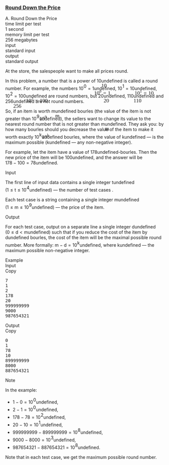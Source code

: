 <h3><a href="https://codeforces.com/contest/1702/problem/A" target="_blank" rel="noopener noreferrer">Round Down the Price</a></h3>
<div class="header"><div class="title">A. Round Down the Price</div><div class="time-limit"><div class="property-title">time limit per test</div>1 second</div><div class="memory-limit"><div class="property-title">memory limit per test</div>256 megabytes</div><div class="input-file input-standard"><div class="property-title">input</div>standard input</div><div class="output-file output-standard"><div class="property-title">output</div>standard output</div></div><div><p>At the store, the salespeople want to make all prices <span class="tex-font-style-it">round</span>. </p><p>In this problem, a number that is a power of <span class="MathJax_Preview" style="color: inherit;"><span class="MJXp-math" id="MJXp-Span-1"><span class="MJXp-mn" id="MJXp-Span-2">10</span></span></span><span class="MathJax MathJax_Processed" id="MathJax-Element-1-Frame" tabindex="0" style=""><nobr><span class="math" id="MathJax-Span-1"><span style="display: inline-block; position: relative; width: 0em; height: 0px; font-size: 122%;"><span style="position: absolute;"><span class="mrow" id="MathJax-Span-2"><span class="mn" id="MathJax-Span-3" style="font-family: MathJax_Main;">10</span></span></span></span></span></nobr></span>undefined is called a <span class="tex-font-style-it">round</span> number. For example, the numbers <span class="MathJax_Preview" style="color: inherit;"><span class="MJXp-math" id="MJXp-Span-3"><span class="MJXp-msubsup" id="MJXp-Span-4"><span class="MJXp-mn" id="MJXp-Span-5" style="margin-right: 0.05em;">10</span><span class="MJXp-mn MJXp-script" id="MJXp-Span-6" style="vertical-align: 0.5em;">0</span></span><span class="MJXp-mo" id="MJXp-Span-7" style="margin-left: 0.333em; margin-right: 0.333em;">=</span><span class="MJXp-mn" id="MJXp-Span-8">1</span></span></span><span class="MathJax MathJax_Processed" id="MathJax-Element-2-Frame" tabindex="0" style=""><nobr><span class="math" id="MathJax-Span-4"><span style="display: inline-block; position: relative; width: 0em; height: 0px; font-size: 122%;"><span style="position: absolute;"><span class="mrow" id="MathJax-Span-5"><span class="msubsup" id="MathJax-Span-6"><span style="display: inline-block; position: relative; width: 1.408em; height: 0px;"><span style="position: absolute; clip: rect(3.165em, 1000.94em, 4.16em, -999.997em); top: -3.978em; left: 0em;"><span class="mn" id="MathJax-Span-7" style="font-family: MathJax_Main;">10</span><span style="display: inline-block; width: 0px; height: 3.984em;"></span></span><span style="position: absolute; top: -4.388em; left: 0.998em;"><span class="mn" id="MathJax-Span-8" style="font-size: 70.7%; font-family: MathJax_Main;">0</span><span style="display: inline-block; width: 0px; height: 3.984em;"></span></span></span></span><span class="mo" id="MathJax-Span-9" style="font-family: MathJax_Main; padding-left: 0.296em;">=</span><span class="mn" id="MathJax-Span-10" style="font-family: MathJax_Main; padding-left: 0.296em;">1</span></span></span></span></span></nobr></span>undefined, <span class="MathJax_Preview" style="color: inherit;"><span class="MJXp-math" id="MJXp-Span-9"><span class="MJXp-msubsup" id="MJXp-Span-10"><span class="MJXp-mn" id="MJXp-Span-11" style="margin-right: 0.05em;">10</span><span class="MJXp-mn MJXp-script" id="MJXp-Span-12" style="vertical-align: 0.5em;">1</span></span><span class="MJXp-mo" id="MJXp-Span-13" style="margin-left: 0.333em; margin-right: 0.333em;">=</span><span class="MJXp-mn" id="MJXp-Span-14">10</span></span></span><span class="MathJax MathJax_Processed" id="MathJax-Element-3-Frame" tabindex="0" style=""><nobr><span class="math" id="MathJax-Span-11"><span style="display: inline-block; position: relative; width: 0em; height: 0px; font-size: 122%;"><span style="position: absolute;"><span class="mrow" id="MathJax-Span-12"><span class="msubsup" id="MathJax-Span-13"><span style="display: inline-block; position: relative; width: 1.408em; height: 0px;"><span style="position: absolute; clip: rect(3.165em, 1000.94em, 4.16em, -999.997em); top: -3.978em; left: 0em;"><span class="mn" id="MathJax-Span-14" style="font-family: MathJax_Main;">10</span><span style="display: inline-block; width: 0px; height: 3.984em;"></span></span><span style="position: absolute; top: -4.388em; left: 0.998em;"><span class="mn" id="MathJax-Span-15" style="font-size: 70.7%; font-family: MathJax_Main;">1</span><span style="display: inline-block; width: 0px; height: 3.984em;"></span></span></span></span><span class="mo" id="MathJax-Span-16" style="font-family: MathJax_Main; padding-left: 0.296em;">=</span><span class="mn" id="MathJax-Span-17" style="font-family: MathJax_Main; padding-left: 0.296em;">10</span></span></span></span></span></nobr></span>undefined, <span class="MathJax_Preview" style="color: inherit;"><span class="MJXp-math" id="MJXp-Span-15"><span class="MJXp-msubsup" id="MJXp-Span-16"><span class="MJXp-mn" id="MJXp-Span-17" style="margin-right: 0.05em;">10</span><span class="MJXp-mn MJXp-script" id="MJXp-Span-18" style="vertical-align: 0.5em;">2</span></span><span class="MJXp-mo" id="MJXp-Span-19" style="margin-left: 0.333em; margin-right: 0.333em;">=</span><span class="MJXp-mn" id="MJXp-Span-20">100</span></span></span><span class="MathJax MathJax_Processed" id="MathJax-Element-4-Frame" tabindex="0" style=""><nobr><span class="math" id="MathJax-Span-18"><span style="display: inline-block; position: relative; width: 0em; height: 0px; font-size: 122%;"><span style="position: absolute;"><span class="mrow" id="MathJax-Span-19"><span class="msubsup" id="MathJax-Span-20"><span style="display: inline-block; position: relative; width: 1.408em; height: 0px;"><span style="position: absolute; clip: rect(3.165em, 1000.94em, 4.16em, -999.997em); top: -3.978em; left: 0em;"><span class="mn" id="MathJax-Span-21" style="font-family: MathJax_Main;">10</span><span style="display: inline-block; width: 0px; height: 3.984em;"></span></span><span style="position: absolute; top: -4.388em; left: 0.998em;"><span class="mn" id="MathJax-Span-22" style="font-size: 70.7%; font-family: MathJax_Main;">2</span><span style="display: inline-block; width: 0px; height: 3.984em;"></span></span></span></span><span class="mo" id="MathJax-Span-23" style="font-family: MathJax_Main; padding-left: 0.296em;">=</span><span class="mn" id="MathJax-Span-24" style="font-family: MathJax_Main; padding-left: 0.296em;">100</span></span></span></span></span></nobr></span>undefined are <span class="tex-font-style-it">round</span> numbers, but <span class="MathJax_Preview" style="color: inherit;"><span class="MJXp-math" id="MJXp-Span-21"><span class="MJXp-mn" id="MJXp-Span-22">20</span></span></span><span class="MathJax MathJax_Processed" id="MathJax-Element-5-Frame" tabindex="0" style=""><nobr><span class="math" id="MathJax-Span-25"><span style="display: inline-block; position: relative; width: 0em; height: 0px; font-size: 122%;"><span style="position: absolute;"><span class="mrow" id="MathJax-Span-26"><span class="mn" id="MathJax-Span-27" style="font-family: MathJax_Main;">20</span></span></span></span></span></nobr></span>undefined, <span class="MathJax_Preview" style="color: inherit;"><span class="MJXp-math" id="MJXp-Span-23"><span class="MJXp-mn" id="MJXp-Span-24">110</span></span></span><span class="MathJax MathJax_Processed" id="MathJax-Element-6-Frame" tabindex="0" style=""><nobr><span class="math" id="MathJax-Span-28"><span style="display: inline-block; position: relative; width: 0em; height: 0px; font-size: 122%;"><span style="position: absolute;"><span class="mrow" id="MathJax-Span-29"><span class="mn" id="MathJax-Span-30" style="font-family: MathJax_Main;">110</span></span></span></span></span></nobr></span>undefined and <span class="MathJax_Preview" style="color: inherit;"><span class="MJXp-math" id="MJXp-Span-25"><span class="MJXp-mn" id="MJXp-Span-26">256</span></span></span><span class="MathJax MathJax_Processed" id="MathJax-Element-7-Frame" tabindex="0" style=""><nobr><span class="math" id="MathJax-Span-31"><span style="display: inline-block; position: relative; width: 0em; height: 0px; font-size: 122%;"><span style="position: absolute;"><span class="mrow" id="MathJax-Span-32"><span class="mn" id="MathJax-Span-33" style="font-family: MathJax_Main;">256</span></span></span></span></span></nobr></span>undefined are not <span class="tex-font-style-it">round</span> numbers. </p><p>So, if an item is worth <span class="MathJax_Preview" style="color: inherit;"><span class="MJXp-math" id="MJXp-Span-27"><span class="MJXp-mi MJXp-italic" id="MJXp-Span-28">m</span></span></span><span class="MathJax MathJax_Processed" id="MathJax-Element-8-Frame" tabindex="0" style=""><nobr><span class="math" id="MathJax-Span-34"><span style="display: inline-block; position: relative; width: 0em; height: 0px; font-size: 122%;"><span style="position: absolute;"><span class="mrow" id="MathJax-Span-35"><span class="mi" id="MathJax-Span-36" style="font-family: MathJax_Math-italic;">m</span></span></span></span></span></nobr></span>undefined bourles (the value of the item is not greater than <span class="MathJax_Preview" style="color: inherit;"><span class="MJXp-math" id="MJXp-Span-29"><span class="MJXp-msubsup" id="MJXp-Span-30"><span class="MJXp-mn" id="MJXp-Span-31" style="margin-right: 0.05em;">10</span><span class="MJXp-mn MJXp-script" id="MJXp-Span-32" style="vertical-align: 0.5em;">9</span></span></span></span><span class="MathJax MathJax_Processed" id="MathJax-Element-9-Frame" tabindex="0" style=""><nobr><span class="math" id="MathJax-Span-37"><span style="display: inline-block; position: relative; width: 0em; height: 0px; font-size: 122%;"><span style="position: absolute;"><span class="mrow" id="MathJax-Span-38"><span class="msubsup" id="MathJax-Span-39"><span style="display: inline-block; position: relative; width: 1.408em; height: 0px;"><span style="position: absolute; clip: rect(3.165em, 1000.94em, 4.16em, -999.997em); top: -3.978em; left: 0em;"><span class="mn" id="MathJax-Span-40" style="font-family: MathJax_Main;">10</span><span style="display: inline-block; width: 0px; height: 3.984em;"></span></span><span style="position: absolute; top: -4.388em; left: 0.998em;"><span class="mn" id="MathJax-Span-41" style="font-size: 70.7%; font-family: MathJax_Main;">9</span><span style="display: inline-block; width: 0px; height: 3.984em;"></span></span></span></span></span></span></span></span></nobr></span>undefined), the sellers want to change its value to the nearest <span class="tex-font-style-it">round</span> number that is not greater than <span class="MathJax_Preview" style="color: inherit;"><span class="MJXp-math" id="MJXp-Span-33"><span class="MJXp-mi MJXp-italic" id="MJXp-Span-34">m</span></span></span><span class="MathJax MathJax_Processed" id="MathJax-Element-10-Frame" tabindex="0" style=""><nobr><span class="math" id="MathJax-Span-42"><span style="display: inline-block; position: relative; width: 0em; height: 0px; font-size: 122%;"><span style="position: absolute;"><span class="mrow" id="MathJax-Span-43"><span class="mi" id="MathJax-Span-44" style="font-family: MathJax_Math-italic;">m</span></span></span></span></span></nobr></span>undefined. They ask you: by how many bourles should you <span class="tex-font-style-bf">decrease</span> the value of the item to make it worth exactly <span class="MathJax_Preview" style="color: inherit;"><span class="MJXp-math" id="MJXp-Span-35"><span class="MJXp-msubsup" id="MJXp-Span-36"><span class="MJXp-mn" id="MJXp-Span-37" style="margin-right: 0.05em;">10</span><span class="MJXp-mi MJXp-italic MJXp-script" id="MJXp-Span-38" style="vertical-align: 0.5em;">k</span></span></span></span><span class="MathJax MathJax_Processed" id="MathJax-Element-11-Frame" tabindex="0" style=""><nobr><span class="math" id="MathJax-Span-45"><span style="display: inline-block; position: relative; width: 0em; height: 0px; font-size: 122%;"><span style="position: absolute;"><span class="mrow" id="MathJax-Span-46"><span class="msubsup" id="MathJax-Span-47"><span style="display: inline-block; position: relative; width: 1.467em; height: 0px;"><span style="position: absolute; clip: rect(3.165em, 1000.94em, 4.16em, -999.997em); top: -3.978em; left: 0em;"><span class="mn" id="MathJax-Span-48" style="font-family: MathJax_Main;">10</span><span style="display: inline-block; width: 0px; height: 3.984em;"></span></span><span style="position: absolute; top: -4.388em; left: 0.998em;"><span class="mi" id="MathJax-Span-49" style="font-size: 70.7%; font-family: MathJax_Math-italic;">k</span><span style="display: inline-block; width: 0px; height: 3.984em;"></span></span></span></span></span></span></span></span></nobr></span>undefined bourles, where the value of <span class="MathJax_Preview" style="color: inherit;"><span class="MJXp-math" id="MJXp-Span-39"><span class="MJXp-mi MJXp-italic" id="MJXp-Span-40">k</span></span></span><span class="MathJax MathJax_Processing" id="MathJax-Element-12-Frame" tabindex="0"></span>undefined&nbsp;— is the maximum possible (<span class="MathJax_Preview" style="color: inherit;"><span class="MJXp-math" id="MJXp-Span-41"><span class="MJXp-mi MJXp-italic" id="MJXp-Span-42">k</span></span></span><span class="MathJax MathJax_Processing" id="MathJax-Element-13-Frame" tabindex="0"></span>undefined&nbsp;— any non-negative integer).</p><p>For example, let the item have a value of <span class="MathJax_Preview" style="color: inherit;"><span class="MJXp-math" id="MJXp-Span-43"><span class="MJXp-mn" id="MJXp-Span-44">178</span></span></span><span class="MathJax MathJax_Processing" id="MathJax-Element-14-Frame" tabindex="0"></span>undefined-bourles. Then the new price of the item will be <span class="MathJax_Preview" style="color: inherit;"><span class="MJXp-math" id="MJXp-Span-45"><span class="MJXp-mn" id="MJXp-Span-46">100</span></span></span><span class="MathJax MathJax_Processing" id="MathJax-Element-15-Frame" tabindex="0"></span>undefined, and the answer will be <span class="MathJax_Preview" style="color: inherit;"><span class="MJXp-math" id="MJXp-Span-47"><span class="MJXp-mn" id="MJXp-Span-48">178</span><span class="MJXp-mo" id="MJXp-Span-49" style="margin-left: 0.267em; margin-right: 0.267em;">−</span><span class="MJXp-mn" id="MJXp-Span-50">100</span><span class="MJXp-mo" id="MJXp-Span-51" style="margin-left: 0.333em; margin-right: 0.333em;">=</span><span class="MJXp-mn" id="MJXp-Span-52">78</span></span></span><span class="MathJax MathJax_Processing" id="MathJax-Element-16-Frame" tabindex="0"></span>undefined.</p></div><div class="input-specification"><div class="section-title">Input</div><p>The first line of input data contains a single integer <span class="MathJax_Preview" style="color: inherit;"><span class="MJXp-math" id="MJXp-Span-53"><span class="MJXp-mi MJXp-italic" id="MJXp-Span-54">t</span></span></span><span class="MathJax MathJax_Processing" id="MathJax-Element-17-Frame" tabindex="0"></span>undefined (<span class="MathJax_Preview" style="color: inherit;"><span class="MJXp-math" id="MJXp-Span-55"><span class="MJXp-mn" id="MJXp-Span-56">1</span><span class="MJXp-mo" id="MJXp-Span-57" style="margin-left: 0.333em; margin-right: 0.333em;">≤</span><span class="MJXp-mi MJXp-italic" id="MJXp-Span-58">t</span><span class="MJXp-mo" id="MJXp-Span-59" style="margin-left: 0.333em; margin-right: 0.333em;">≤</span><span class="MJXp-msubsup" id="MJXp-Span-60"><span class="MJXp-mn" id="MJXp-Span-61" style="margin-right: 0.05em;">10</span><span class="MJXp-mn MJXp-script" id="MJXp-Span-62" style="vertical-align: 0.5em;">4</span></span></span></span><span class="MathJax MathJax_Processing" id="MathJax-Element-18-Frame" tabindex="0"></span>undefined)&nbsp;— the number of test cases .</p><p>Each test case is a string containing a single integer <span class="MathJax_Preview" style="color: inherit;"><span class="MJXp-math" id="MJXp-Span-63"><span class="MJXp-mi MJXp-italic" id="MJXp-Span-64">m</span></span></span><span class="MathJax MathJax_Processing" id="MathJax-Element-19-Frame" tabindex="0"></span>undefined (<span class="MathJax_Preview" style="color: inherit;"><span class="MJXp-math" id="MJXp-Span-65"><span class="MJXp-mn" id="MJXp-Span-66">1</span><span class="MJXp-mo" id="MJXp-Span-67" style="margin-left: 0.333em; margin-right: 0.333em;">≤</span><span class="MJXp-mi MJXp-italic" id="MJXp-Span-68">m</span><span class="MJXp-mo" id="MJXp-Span-69" style="margin-left: 0.333em; margin-right: 0.333em;">≤</span><span class="MJXp-msubsup" id="MJXp-Span-70"><span class="MJXp-mn" id="MJXp-Span-71" style="margin-right: 0.05em;">10</span><span class="MJXp-mn MJXp-script" id="MJXp-Span-72" style="vertical-align: 0.5em;">9</span></span></span></span><span class="MathJax MathJax_Processing" id="MathJax-Element-20-Frame" tabindex="0"></span>undefined)&nbsp;— the price of the item.</p></div><div class="output-specification"><div class="section-title">Output</div><p>For each test case, output on a separate line a single integer <span class="MathJax_Preview" style="color: inherit;"><span class="MJXp-math" id="MJXp-Span-73"><span class="MJXp-mi MJXp-italic" id="MJXp-Span-74">d</span></span></span><span class="MathJax MathJax_Processing" id="MathJax-Element-21-Frame" tabindex="0"></span>undefined (<span class="MathJax_Preview" style="color: inherit;"><span class="MJXp-math" id="MJXp-Span-75"><span class="MJXp-mn" id="MJXp-Span-76">0</span><span class="MJXp-mo" id="MJXp-Span-77" style="margin-left: 0.333em; margin-right: 0.333em;">≤</span><span class="MJXp-mi MJXp-italic" id="MJXp-Span-78">d</span><span class="MJXp-mo" id="MJXp-Span-79" style="margin-left: 0.333em; margin-right: 0.333em;">&lt;</span><span class="MJXp-mi MJXp-italic" id="MJXp-Span-80">m</span></span></span><span class="MathJax MathJax_Processing" id="MathJax-Element-22-Frame" tabindex="0"></span>undefined) such that if you reduce the cost of the item by <span class="MathJax_Preview" style="color: inherit;"><span class="MJXp-math" id="MJXp-Span-81"><span class="MJXp-mi MJXp-italic" id="MJXp-Span-82">d</span></span></span><span class="MathJax MathJax_Processing" id="MathJax-Element-23-Frame" tabindex="0"></span>undefined bourles, the cost of the item will be the maximal possible <span class="tex-font-style-it">round</span> number. More formally: <span class="MathJax_Preview" style="color: inherit;"><span class="MJXp-math" id="MJXp-Span-83"><span class="MJXp-mi MJXp-italic" id="MJXp-Span-84">m</span><span class="MJXp-mo" id="MJXp-Span-85" style="margin-left: 0.267em; margin-right: 0.267em;">−</span><span class="MJXp-mi MJXp-italic" id="MJXp-Span-86">d</span><span class="MJXp-mo" id="MJXp-Span-87" style="margin-left: 0.333em; margin-right: 0.333em;">=</span><span class="MJXp-msubsup" id="MJXp-Span-88"><span class="MJXp-mn" id="MJXp-Span-89" style="margin-right: 0.05em;">10</span><span class="MJXp-mi MJXp-italic MJXp-script" id="MJXp-Span-90" style="vertical-align: 0.5em;">k</span></span></span></span><span class="MathJax MathJax_Processing" id="MathJax-Element-24-Frame" tabindex="0"></span>undefined, where <span class="MathJax_Preview" style="color: inherit;"><span class="MJXp-math" id="MJXp-Span-91"><span class="MJXp-mi MJXp-italic" id="MJXp-Span-92">k</span></span></span><span class="MathJax MathJax_Processing" id="MathJax-Element-25-Frame" tabindex="0"></span>undefined&nbsp;— the maximum possible non-negative integer.</p></div><div class="sample-tests"><div class="section-title">Example</div><div class="sample-test"><div class="input"><div class="title">Input<div title="Copy" data-clipboard-target="#id009229523029664964" id="id005395946601114421" class="input-output-copier">Copy</div></div><pre id="id009229523029664964"><div class="test-example-line test-example-line-even test-example-line-0">7</div><div class="test-example-line test-example-line-odd test-example-line-1">1</div><div class="test-example-line test-example-line-even test-example-line-2">2</div><div class="test-example-line test-example-line-odd test-example-line-3">178</div><div class="test-example-line test-example-line-even test-example-line-4">20</div><div class="test-example-line test-example-line-odd test-example-line-5">999999999</div><div class="test-example-line test-example-line-even test-example-line-6">9000</div><div class="test-example-line test-example-line-odd test-example-line-7">987654321</div></pre></div><div class="output"><div class="title">Output<div title="Copy" data-clipboard-target="#id005528542901803546" id="id009657362627900022" class="input-output-copier">Copy</div></div><pre id="id005528542901803546">0
1
78
10
899999999
8000
887654321
</pre></div></div></div><div class="note"><div class="section-title">Note</div><p>In the example:</p><ul> <li> <span class="MathJax_Preview" style="color: inherit;"><span class="MJXp-math" id="MJXp-Span-93"><span class="MJXp-mn" id="MJXp-Span-94">1</span><span class="MJXp-mo" id="MJXp-Span-95" style="margin-left: 0.267em; margin-right: 0.267em;">−</span><span class="MJXp-mn" id="MJXp-Span-96">0</span><span class="MJXp-mo" id="MJXp-Span-97" style="margin-left: 0.333em; margin-right: 0.333em;">=</span><span class="MJXp-msubsup" id="MJXp-Span-98"><span class="MJXp-mn" id="MJXp-Span-99" style="margin-right: 0.05em;">10</span><span class="MJXp-mn MJXp-script" id="MJXp-Span-100" style="vertical-align: 0.5em;">0</span></span></span></span><span class="MathJax MathJax_Processing" id="MathJax-Element-26-Frame" tabindex="0"></span>undefined, </li><li> <span class="MathJax_Preview" style="color: inherit;"><span class="MJXp-math" id="MJXp-Span-101"><span class="MJXp-mn" id="MJXp-Span-102">2</span><span class="MJXp-mo" id="MJXp-Span-103" style="margin-left: 0.267em; margin-right: 0.267em;">−</span><span class="MJXp-mn" id="MJXp-Span-104">1</span><span class="MJXp-mo" id="MJXp-Span-105" style="margin-left: 0.333em; margin-right: 0.333em;">=</span><span class="MJXp-msubsup" id="MJXp-Span-106"><span class="MJXp-mn" id="MJXp-Span-107" style="margin-right: 0.05em;">10</span><span class="MJXp-mn MJXp-script" id="MJXp-Span-108" style="vertical-align: 0.5em;">0</span></span></span></span><span class="MathJax MathJax_Processing" id="MathJax-Element-27-Frame" tabindex="0"></span>undefined, </li><li> <span class="MathJax_Preview" style="color: inherit;"><span class="MJXp-math" id="MJXp-Span-109"><span class="MJXp-mn" id="MJXp-Span-110">178</span><span class="MJXp-mo" id="MJXp-Span-111" style="margin-left: 0.267em; margin-right: 0.267em;">−</span><span class="MJXp-mn" id="MJXp-Span-112">78</span><span class="MJXp-mo" id="MJXp-Span-113" style="margin-left: 0.333em; margin-right: 0.333em;">=</span><span class="MJXp-msubsup" id="MJXp-Span-114"><span class="MJXp-mn" id="MJXp-Span-115" style="margin-right: 0.05em;">10</span><span class="MJXp-mn MJXp-script" id="MJXp-Span-116" style="vertical-align: 0.5em;">2</span></span></span></span><span class="MathJax MathJax_Processing" id="MathJax-Element-28-Frame" tabindex="0"></span>undefined, </li><li> <span class="MathJax_Preview" style="color: inherit;"><span class="MJXp-math" id="MJXp-Span-117"><span class="MJXp-mn" id="MJXp-Span-118">20</span><span class="MJXp-mo" id="MJXp-Span-119" style="margin-left: 0.267em; margin-right: 0.267em;">−</span><span class="MJXp-mn" id="MJXp-Span-120">10</span><span class="MJXp-mo" id="MJXp-Span-121" style="margin-left: 0.333em; margin-right: 0.333em;">=</span><span class="MJXp-msubsup" id="MJXp-Span-122"><span class="MJXp-mn" id="MJXp-Span-123" style="margin-right: 0.05em;">10</span><span class="MJXp-mn MJXp-script" id="MJXp-Span-124" style="vertical-align: 0.5em;">1</span></span></span></span><span class="MathJax MathJax_Processing" id="MathJax-Element-29-Frame" tabindex="0"></span>undefined, </li><li> <span class="MathJax_Preview" style="color: inherit;"><span class="MJXp-math" id="MJXp-Span-125"><span class="MJXp-mn" id="MJXp-Span-126">999999999</span><span class="MJXp-mo" id="MJXp-Span-127" style="margin-left: 0.267em; margin-right: 0.267em;">−</span><span class="MJXp-mn" id="MJXp-Span-128">899999999</span><span class="MJXp-mo" id="MJXp-Span-129" style="margin-left: 0.333em; margin-right: 0.333em;">=</span><span class="MJXp-msubsup" id="MJXp-Span-130"><span class="MJXp-mn" id="MJXp-Span-131" style="margin-right: 0.05em;">10</span><span class="MJXp-mn MJXp-script" id="MJXp-Span-132" style="vertical-align: 0.5em;">8</span></span></span></span><span class="MathJax MathJax_Processing" id="MathJax-Element-30-Frame" tabindex="0"></span>undefined, </li><li> <span class="MathJax_Preview" style="color: inherit;"><span class="MJXp-math" id="MJXp-Span-133"><span class="MJXp-mn" id="MJXp-Span-134">9000</span><span class="MJXp-mo" id="MJXp-Span-135" style="margin-left: 0.267em; margin-right: 0.267em;">−</span><span class="MJXp-mn" id="MJXp-Span-136">8000</span><span class="MJXp-mo" id="MJXp-Span-137" style="margin-left: 0.333em; margin-right: 0.333em;">=</span><span class="MJXp-msubsup" id="MJXp-Span-138"><span class="MJXp-mn" id="MJXp-Span-139" style="margin-right: 0.05em;">10</span><span class="MJXp-mn MJXp-script" id="MJXp-Span-140" style="vertical-align: 0.5em;">3</span></span></span></span><span class="MathJax MathJax_Processing" id="MathJax-Element-31-Frame" tabindex="0"></span>undefined, </li><li> <span class="MathJax_Preview" style="color: inherit;"><span class="MJXp-math" id="MJXp-Span-141"><span class="MJXp-mn" id="MJXp-Span-142">987654321</span><span class="MJXp-mo" id="MJXp-Span-143" style="margin-left: 0.267em; margin-right: 0.267em;">−</span><span class="MJXp-mn" id="MJXp-Span-144">887654321</span><span class="MJXp-mo" id="MJXp-Span-145" style="margin-left: 0.333em; margin-right: 0.333em;">=</span><span class="MJXp-msubsup" id="MJXp-Span-146"><span class="MJXp-mn" id="MJXp-Span-147" style="margin-right: 0.05em;">10</span><span class="MJXp-mn MJXp-script" id="MJXp-Span-148" style="vertical-align: 0.5em;">8</span></span></span></span><span class="MathJax MathJax_Processing" id="MathJax-Element-32-Frame" tabindex="0"></span>undefined. </li></ul><p>Note that in each test case, we get the maximum possible <span class="tex-font-style-it">round</span> number.</p></div>